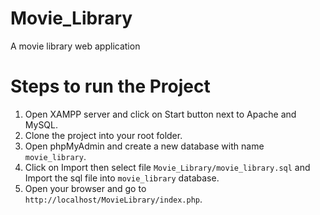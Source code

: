 # Movie_Library
A movie library web application

# Steps to run the Project

1. Open XAMPP server and click on Start button next to Apache and MySQL.
2. Clone the project into your root folder.
3. Open phpMyAdmin and create a new database with name `movie_library`.
4. Click on Import then select file `Movie_Library/movie_library.sql` and Import the sql file into `movie_library` database.
5. Open your browser and go to `http://localhost/MovieLibrary/index.php`.

